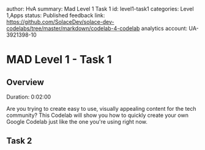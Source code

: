 author: HvA
summary: Mad Level 1 Task 1 
id: level1-task1
categories: Level 1,Apps
status: Published
feedback link: https://github.com/SolaceDev/solace-dev-codelabs/tree/master/markdown/codelab-4-codelab
analytics account: UA-3921398-10

# MAD Level 1 - Task 1

## Overview
Duration: 0:02:00

Are you trying to create easy to use, visually appealing content for the tech community? This Codelab will show you how to quickly create your own Google Codelab just like the one you're using right now.



## Task 2